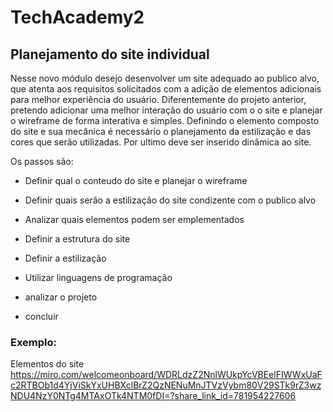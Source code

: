 # TechAcademy2
##  Planejamento do site individual 

Nesse novo módulo desejo desenvolver um site adequado ao publico alvo, que atenta aos requisitos solicitados com a adição de elementos adicionais para melhor experiência do usuário.
Diferentemente do projeto anterior, pretendo adicionar uma melhor interação do usuário com o o site e planejar o wireframe de forma interativa e simples.
Definindo o elemento composto do site e sua mecânica é necessário o planejamento da estilização e das cores que serão utilizadas. 
Por ultimo deve ser inserido dinâmica ao site.

Os passos são:
* Definir qual o conteudo do site e planejar o wireframe
* Definir quais serão a estilização do site condizente com o publico alvo
* Analizar quais elementos podem ser emplementados 

* Definir a estrutura do site
* Definir a estilização
* Utilizar linguagens de programação 
* analizar o projeto 
* concluir

### Exemplo:
Elementos do site https://miro.com/welcomeonboard/WDRLdzZ2NnlWUkpYcVBEelFIWWxUaFc2RTBOb1d4YjViSkYxUHBXclBrZ2QzNENuMnJTVzVybm80V29STk9rZ3wzNDU4NzY0NTg4MTAxOTk4NTM0fDI=?share_link_id=781954227606
